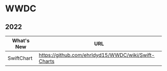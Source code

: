 # WWDC

## 2022 

| What's New | URL |
| ------ | ------ |
| SwiftChart | https://github.com/ehrldyd15/WWDC/wiki/Swift-Charts |
